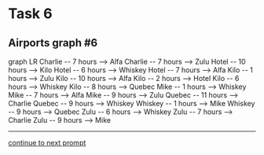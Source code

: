 # Task 6
## Airports graph #6

<div></div>
<div class="mermaid-access">
graph LR
  Charlie -- 7 hours --> Alfa
  Charlie -- 7 hours --> Zulu
  Hotel -- 10 hours --> Kilo
  Hotel -- 6 hours --> Whiskey
  Hotel -- 7 hours --> Alfa
  Kilo -- 1 hours --> Zulu
  Kilo -- 10 hours --> Alfa
  Kilo -- 2 hours --> Hotel
  Kilo -- 6 hours --> Whiskey
  Kilo -- 8 hours --> Quebec
  Mike -- 1 hours --> Whiskey
  Mike -- 7 hours --> Alfa
  Mike -- 9 hours --> Zulu
  Quebec -- 11 hours --> Charlie
  Quebec -- 9 hours --> Whiskey
  Whiskey -- 1 hours --> Mike
  Whiskey -- 9 hours --> Quebec
  Zulu -- 6 hours --> Whiskey
  Zulu -- 7 hours --> Charlie
  Zulu -- 9 hours --> Mike
</div>

---

[continue to next prompt](./task7prompt.html)

<!-- Required scripts for MermaidAccess -->
<script src="https://combinatronics.com/mermaid-js/mermaid/release/8.8.4/dist/mermaid.min.js"></script>
<script src="mermaid-access-elm.js"></script>
<script src="mermaid-access.js"></script>
<script>
mermaidAccess.go(mermaidAccess.textMode, mermaidAccess.displayAccessibleOnly)
</script>
    